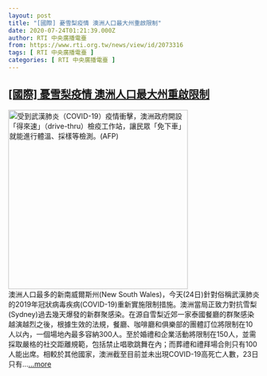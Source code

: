 ```yaml
---
layout: post
title: "[國際] 憂雪梨疫情 澳洲人口最大州重啟限制"
date: 2020-07-24T01:21:39.000Z
author: RTI 中央廣播電臺
from: https://www.rti.org.tw/news/view/id/2073316
tags: [ RTI 中央廣播電臺 ]
categories: [ RTI 中央廣播電臺 ]
---
```

<!--1595553699000-->
[[國際] 憂雪梨疫情 澳洲人口最大州重啟限制](https://www.rti.org.tw/news/view/id/2073316)
------

<div>
<img src="https://static.rti.org.tw/assets/thumbnails/2020/06/24/5ed32347d13f3990ca22285257ba124b.jpg" width="360" alt="受到武漢肺炎（COVID-19）疫情衝擊，澳洲政府開設「得來速」（drive-thru）檢疫工作站，讓民眾「免下車」就能進行體溫、採樣等檢測。(AFP)" title="受到武漢肺炎（COVID-19）疫情衝擊，澳洲政府開設「得來速」（drive-thru）檢疫工作站，讓民眾「免下車」就能進行體溫、採樣等檢測。(AFP)"><br>澳洲人口最多的新南威爾斯州(New South Wales)，今天(24日)針對俗稱武漢肺炎的2019年冠狀病毒疾病(COVID-19)重新實施限制措施。澳洲當局正致力對抗雪梨(Sydney)過去幾天爆發的新群聚感染。在源自雪梨近郊一家泰國餐廳的群聚感染越演越烈之後，根據生效的法規，餐廳、咖啡廳和俱樂部的團體訂位將限制在10人以內，一個場地內最多容納300人。至於婚禮和企業活動將限制在150人，並需採取嚴格的社交距離規範，包括禁止唱歌跳舞在內；而葬禮和禮拜場合則只有100人能出席。相較於其他國家，澳洲截至目前並未出現COVID-19高死亡人數，23日只有...<a target="_blank" href="https://www.rti.org.tw/news/view/id/2073316">...more</a>
</div>
